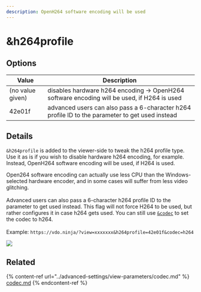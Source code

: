 ```yaml
---
description: OpenH264 software encoding will be used
---
```


# \&h264profile

## Options

| Value            | Description                                                                                     |
| ---------------- | ----------------------------------------------------------------------------------------------- |
| (no value given) | disables hardware h264 encoding -> OpenH264 software encoding will be used, if H264 is used     |
| 42e01f           | advanced users can also pass a 6-character h264 profile ID to the parameter to get used instead |

## Details

`&h264profile` is added to the viewer-side to tweak the h264 profile type. Use it as is if you wish to disable hardware h264 encoding, for example. Instead, OpenH264 software encoding will be used, if H264 is used.

Open264 software encoding can actually use less CPU than the Windows-selected hardware encoder, and in some cases will suffer from less video glitching.\
\
Advanced users can also pass a 6-character h264 profile ID to the parameter to get used instead. This flag will not force H264 to be used, but rather configures it in case h264 gets used. You can still use [`&codec`](../advanced-settings/view-parameters/codec.md) to set the codec to h264.\
\
Example: `https://vdo.ninja/?view=xxxxxxx&h264profile=42e01f&codec=h264`

![](https://lh5.googleusercontent.com/sITY54EgMFJiM2nX7QXOjd645PKQv\_xktwsSUg1QVyvdpxJ9hLRuv0iyOQiL4nHw0dDYklKKp8bqh5F3jFh8prq9foPjaEZmv\_se\_bEwzhECGUDjTYHCJvbaw\_eve8Xs3T5\_7fxf)

## Related

{% content-ref url="../advanced-settings/view-parameters/codec.md" %}
[codec.md](../advanced-settings/view-parameters/codec.md)
{% endcontent-ref %}
